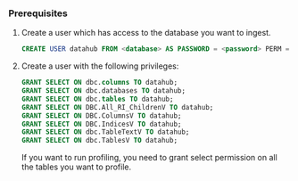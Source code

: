 ### Prerequisites
1. Create a user which has access to the database you want to ingest.
    ```sql
    CREATE USER datahub FROM <database> AS PASSWORD = <password> PERM = 20000000;
    ```
2. Create a user with the following privileges:
    ```sql
    GRANT SELECT ON dbc.columns TO datahub;
    GRANT SELECT ON dbc.databases TO datahub;
    GRANT SELECT ON dbc.tables TO datahub;
    GRANT SELECT ON DBC.All_RI_ChildrenV TO datahub;
    GRANT SELECT ON DBC.ColumnsV TO datahub;
    GRANT SELECT ON DBC.IndicesV TO datahub;
    GRANT SELECT ON dbc.TableTextV TO datahub;
    GRANT SELECT ON dbc.TablesV TO datahub;
    ```
   
    If you want to run profiling, you need to grant select permission on all the tables you want to profile.
